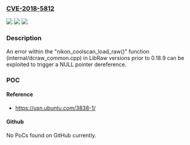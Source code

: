 ### [CVE-2018-5812](https://cve.mitre.org/cgi-bin/cvename.cgi?name=CVE-2018-5812)
![](https://img.shields.io/static/v1?label=Product&message=LibRaw&color=blue)
![](https://img.shields.io/static/v1?label=Version&message=n%2Fa&color=blue)
![](https://img.shields.io/static/v1?label=Vulnerability&message=DoS%20(Denial%20of%20Service)%20through%20NULL%20pointer%20dereference&color=brighgreen)

### Description

An error within the "nikon_coolscan_load_raw()" function (internal/dcraw_common.cpp) in LibRaw versions prior to 0.18.9 can be exploited to trigger a NULL pointer dereference.

### POC

#### Reference
- https://usn.ubuntu.com/3838-1/

#### Github
No PoCs found on GitHub currently.

